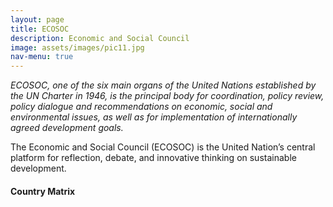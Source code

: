 ```yaml
---
layout: page
title: ECOSOC
description: Economic and Social Council
image: assets/images/pic11.jpg
nav-menu: true
---
```


*ECOSOC, one of the six main organs of the United Nations established by the UN Charter in 1946,
is the principal body for coordination, policy review, policy dialogue and recommendations on
economic, social and environmental issues, as well as for implementation of internationally
agreed development goals.*

The Economic and Social Council (ECOSOC) is the United Nation’s
central platform for reflection, debate, and innovative thinking on sustainable development.

#### Country Matrix